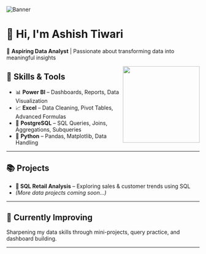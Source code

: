 ![Banner](https://your-image-link.com/banner.png) <!-- Add your own banner image link here -->

# 👋 Hi, I'm Ashish Tiwari

🎯 **Aspiring Data Analyst** | Passionate about transforming data into meaningful insights  

<img align="right" src="https://your-image-link.com/avatar.png" width="200"/> <!-- Add your profile picture if you want -->

## 🚀 Skills & Tools
- 📊 **Power BI** – Dashboards, Reports, Data Visualization  
- 📈 **Excel** – Data Cleaning, Pivot Tables, Advanced Formulas  
- 🐘 **PostgreSQL** – SQL Queries, Joins, Aggregations, Subqueries  
- 🐍 **Python** – Pandas, Matplotlib, Data Handling  

---

## 📚 Projects
- **🛒 SQL Retail Analysis** – Exploring sales & customer trends using SQL  
- *(More data projects coming soon...)*  

---

## 🌱 Currently Improving
Sharpening my data skills through mini-projects, query practice, and dashboard building.

---
